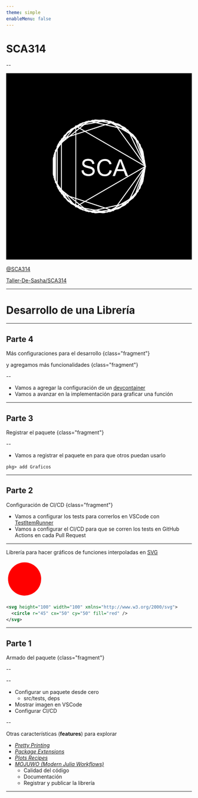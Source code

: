 ```yaml
---
theme: simple
enableMenu: false
---
```


# SCA314

--

![logo](https://raw.githubusercontent.com/Taller-de-Sasha/SCA314/refs/heads/main/logo/logo_sca.svg)

<a class="fragment" href="https://www.youtube.com/@SCA314"><i class="fa fa-youtube-play"></i>  @SCA314 </a>

<a class="fragment" href="https://www.github.com/Taller-de-Sasha/SCA314"><i class="fa fa-github"></i>  Taller-De-Sasha/SCA314 </a>

---

# Desarrollo de una Librería

---

## Parte 4

Más configuraciones para el desarrollo {class="fragment"}

y agregamos más funcionalidades {class="fragment"}

--

- Vamos a agregar la configuración de un [devcontainer](https://container.dev/) 
- Vamos a avanzar en la implementación para graficar una función

---

## Parte 3

Registrar el paquete {class="fragment"}

--

- Vamos a registrar el paquete en para que otros puedan usarlo 

```julia-repl
pkg> add Graficos
```

---

## Parte 2

Configuración de CI/CD {class="fragment"}

- Vamos a configurar los tests para correrlos en VSCode con [TestItemRunner](https://github.com/julia-vscode/TestItemRunner.jl)
- Vamos a configurar el CI/CD para que se corren los tests en GitHub Actions en cada Pull Request

---

Librería para hacer gráficos de funciones interpoladas en [SVG](https://en.wikipedia.org/wiki/SVG)

<svg class="fragment" height="100" width="100" xmlns="http://www.w3.org/2000/svg">
  <circle r="45" cx="50" cy="50" fill="red" />
</svg> 

```xml {class="fragment"}
<svg height="100" width="100" xmlns="http://www.w3.org/2000/svg">
  <circle r="45" cx="50" cy="50" fill="red" />
</svg> 
```

---

## Parte 1

Armado del paquete {class="fragment"}

--

--

- Configurar un paquete desde cero
    - src/tests, deps
- Mostrar imagen en VSCode
- Configurar CI/CD

--

Otras características (**features**) para explorar

- [*Pretty Printing*](https://docs.julialang.org/en/v1/manual/types/#man-custom-pretty-printing)
- [*Package Extensions*](https://pkgdocs.julialang.org/v1/creating-packages/#Conditional-loading-of-code-in-packages-(Extensions))
- [*Plots Recipes*](https://docs.juliaplots.org/latest/recipes/)
- [*MOJUWO (Modern Julia Workflows)*](https://modernjuliaworkflows.org/sharing/)
    - Calidad del código
    - Documentación
    - Registrar y publicar la librería

---

